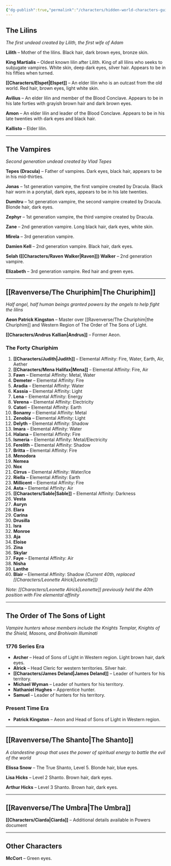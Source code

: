 ```yaml
---
{"dg-publish":true,"permalink":"/characters/hidden-world-characters-guide/"}
---
```



## The Lilins

_The first undead created by Lilith, the first wife of Adam_

**Lilith** – Mother of the lilins. Black hair, dark brown eyes, bronze skin.

**King Martialis** – Oldest known lilin after Lilith. King of all lilins who seeks to subjugate vampires. White skin, deep dark eyes, silver hair. Appears to be in his fifties when turned.

**[[Characters/Elspet\|Elspet]]** – An elder lilin who is an outcast from the old world. Red hair, brown eyes, light white skin.

**Avilius** – An elder lilin and member of the Blood Conclave. Appears to be in his late forties with grayish brown hair and dark brown eyes.

**Amon** – An elder lilin and leader of the Blood Conclave. Appears to be in his late twenties with dark eyes and black hair.

**Kallisto** – Elder lilin.

---

## The Vampires

_Second generation undead created by Vlad Tepes_

**Tepes (Dracula)** – Father of vampires. Dark eyes, black hair, appears to be in his mid-thirties.

**Jonas** – 1st generation vampire, the first vampire created by Dracula. Black hair worn in a ponytail, dark eyes, appears to be in his late twenties.

**Dumitru** – 1st generation vampire, the second vampire created by Dracula. Blonde hair, dark eyes.

**Zephyr** – 1st generation vampire, the third vampire created by Dracula.

**Zane** – 2nd generation vampire. Long black hair, dark eyes, white skin.

**Mirela** – 3rd generation vampire.

**Damien Kell** – 2nd generation vampire. Black hair, dark eyes.

**Selah ([[Characters/Raven Walker\|Raven]]) Walker** – 2nd generation vampire.

**Elizabeth** – 3rd generation vampire. Red hair and green eyes.

---

## [[Ravenverse/The Churiphim\|The Churiphim]]

_Half angel, half human beings granted powers by the angels to help fight the lilins_

**Aeon Patrick Kingston** – Master over [[Ravenverse/The Churiphim\|the Churiphim]] and Western Region of The Order of The Sons of Light.

**[[Characters/Andrus Kallian\|Andrus]]** – Former Aeon.

### The Forty Churiphim

1. **[[Characters/Judith\|Judith]]** – Elemental Affinity: Fire, Water, Earth, Air, Aether
2. **[[Characters/Mena Halifax\|Mena]]** – Elemental Affinity: Fire, Air
3. **Fawn** – Elemental Affinity: Metal, Water
4. **Demeter** – Elemental Affinity: Fire
5. **Aradia** – Elemental Affinity: Water
6. **Kassia** – Elemental Affinity: Light
7. **Lena** – Elemental Affinity: Energy
8. **Verena** – Elemental Affinity: Electricity
9. **Catori** – Elemental Affinity: Earth
10. **Bonamy** – Elemental Affinity: Metal
11. **Zenobia** – Elemental Affinity: Light
12. **Delyth** – Elemental Affinity: Shadow
13. **Imara** – Elemental Affinity: Water
14. **Halana** – Elemental Affinity: Fire
15. **Ismeria** – Elemental Affinity: Metal/Electricity
16. **Ferelith** – Elemental Affinity: Shadow
17. **Britta** – Elemental Affinity: Fire
18. **Menodora**
19. **Nemea**
20. **Nox**
21. **Cirrus** – Elemental Affinity: Water/Ice
22. **Riella** – Elemental Affinity: Earth
23. **Millicent** – Elemental Affinity: Fire
24. **Asta** – Elemental Affinity: Air
25. **[[Characters/Sable\|Sable]]** – Elemental Affinity: Darkness
26. **Vesta**
27. **Auryn**
28. **Elara**
29. **Carina**
30. **Drusilla**
31. **Isra**
32. **Monroe**
33. **Aja**
34. **Eloise**
35. **Zina**
36. **Skylar**
37. **Faye** – Elemental Affinity: Air
38. **Nisha**
39. **Lanthe**
40. **Blair** – Elemental Affinity: Shadow _(Current 40th, replaced [[Characters/Leonette Alrick\|Leonette]])_

_Note: [[Characters/Leonette Alrick\|Leonette]] previously held the 40th position with Fire elemental affinity_

---

## The Order of The Sons of Light

_Vampire hunters whose members include the Knights Templar, Knights of the Shield, Masons, and Brohivain Illuminati_

### 1776 Series Era

- **Archer** – Head of Sons of Light in Western region. Light brown hair, dark eyes.
- **Alrick** – Head Cleric for western territories. Silver hair.
- **[[Characters/James Deland\|James Deland]]** – Leader of hunters for his territory.
- **Michael Wyman** – Leader of hunters for his territory.
- **Nathaniel Hughes** – Apprentice hunter.
- **Samuel** – Leader of hunters for his territory.

### Present Time Era

- **Patrick Kingston** – Aeon and Head of Sons of Light in Western region.

---

## [[Ravenverse/The Shanto\|The Shanto]]

_A clandestine group that uses the power of spiritual energy to battle the evil of the world_

**Elissa Snow** – The True Shanto, Level 5. Blonde hair, blue eyes.

**Lisa Hicks** – Level 2 Shanto. Brown hair, dark eyes.

**Arthur Hicks** – Level 3 Shanto. Brown hair, dark eyes.

---

## [[Ravenverse/The Umbra\|The Umbra]]

**[[Characters/Ciarda\|Ciarda]]** – Additional details available in Powers document

---

## Other Characters

**McCort** – Green eyes.